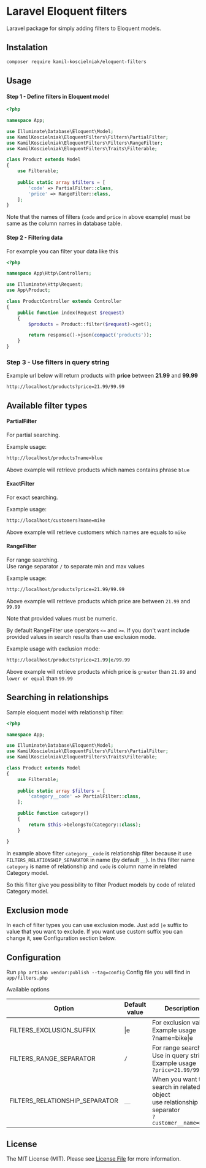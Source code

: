 # Laravel Eloquent filters

Laravel package for simply adding filters to Eloquent models.
  
## Instalation

```bash
composer require kamil-koscielniak/eloquent-filters
```

## Usage

#### Step 1 - Define filters in Eloquent model
```php
<?php

namespace App;

use Illuminate\Database\Eloquent\Model;
use KamilKoscielniak\EloquentFilters\Filters\PartialFilter;
use KamilKoscielniak\EloquentFilters\Filters\RangeFilter;
use KamilKoscielniak\EloquentFilters\Traits\Filterable;

class Product extends Model
{
    use Filterable;
    
    public static array $filters = [
        'code' => PartialFilter::class,
        'price' => RangeFilter::class,
    ];
}
```

Note that the names of filters (`code` and `price` in above example) must be same as the column names in database table.

#### Step 2 - Filtering data

For example you can filter your data like this

```php
<?php

namespace App\Http\Controllers;

use Illuminate\Http\Request;
use App\Product;

class ProductController extends Controller
{
    public function index(Request $request)
    {
        $products = Product::filter($request)->get();

        return response()->json(compact('products'));
    }
}
```

### Step 3 - Use filters in query string

Example url below will return products with **price** between **21.99** and **99.99**
````
http://localhost/products?price=21.99/99.99
````

## Available filter types

#### PartialFilter

For partial searching.

Example usage:
```bash
http://localhost/products?name=blue
```
Above example will retrieve products which names contains phrase `blue`

#### ExactFilter

For exact searching.

Example usage:
```bash
http://localhost/customers?name=mike
```
Above example will retrieve customers which names are equals to `mike` 

#### RangeFilter

For range searching.
<br/>Use range separator `/` to separate min and max values

Example usage:
```bash
http://localhost/products?price=21.99/99.99
```
Above example will retrieve products which price are between `21.99` and `99.99`

Note that provided values must be numeric. 

By default RangeFilter use operators `<=` and `>=`.
If you don't want include provided values in search results than use exclusion mode.

Example usage with exclusion mode:
```bash
http://localhost/products?price=21.99|e/99.99
```

Above example will retrieve products which price is `greater` than `21.99` and `lower or equal` than `99.99`

## Searching in relationships

Sample eloquent model with relationship filter:

```php
<?php

namespace App;

use Illuminate\Database\Eloquent\Model;
use KamilKoscielniak\EloquentFilters\Filters\PartialFilter;
use KamilKoscielniak\EloquentFilters\Traits\Filterable;

class Product extends Model
{
    use Filterable;
    
    public static array $filters = [
        'category__code' => PartialFilter::class,
    ];

    public function category()
    {
        return $this->belongsTo(Category::class);
    }

}
```

In example above filter `category__code` is relationship filter because it use `FILTERS_RELATIONSHIP_SEPARATOR`
in name (by default `__`). In this filter name `category` is name of relationship and `code` is column name in related Category model.

So this filter give you possibility to filter Product models by code of related Category model.

## Exclusion mode

In each of filter types you can use exclusion mode. Just add `|e` suffix to value that you want to exclude.
If you want use custom suffix you can change it, see Configuration section below. 

## Configuration

Run `php artisan vendor:publish --tag=config`
Config file you will find in `app/filters.php`

Available options

| Option                         | Default value | Description                                                                                       |
|--------------------------------|---------------|---------------------------------------------------------------------------------------------------|
| FILTERS_EXCLUSION_SUFFIX       |     &#124;e   | For exclusion value. Example usage<br> ?name=bike&#124;e                                          |
| FILTERS_RANGE_SEPARATOR        |      `/`      | For range searching. Use in query string. <br>Example usage<br>`?price=21.99/99.99`               |
| FILTERS_RELATIONSHIP_SEPARATOR |      `__`     | When you want to search in related object<br>use relationship separator<br>`?customer__name=mike` |

## License

The MIT License (MIT). Please see [License File](LICENSE.md) for more information.
